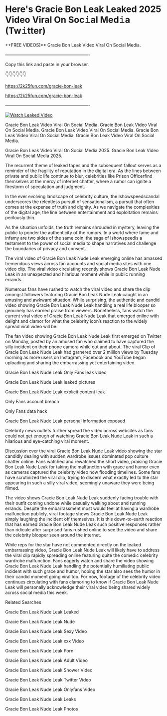 # Here's Gracie Bon Leak Leaked 2025 Video Viral On Soc𝚒al Med𝚒a (Tw𝚒tter)

++FREE VIDEOS]** Gracie Bon Leak Video Viral On Social Media.

———————————————————-

Copy this link and paste in your browser.

👇👇👇👇👇👇

https://2k25fun.com/gracie-bon-leak

https://2k25fun.com/gracie-bon-leak

———————————————————-

[![Watch Leaked Video](https://miro.medium.com/v2/resize:fit:828/format:webp/1*cilzJN44JGOrTw9NJCrNHA.gif "Watch Leaked Video")](https://2k25fun.com/gracie-bon-leak)

Gracie Bon Leak Video Viral On Social Media. Gracie Bon Leak Video Viral On Social Media. Gracie Bon Leak Video Viral On Social Media. Gracie Bon Leak Video Viral On Social Media. Gracie Bon Leak Video Viral On Social Media.

Gracie Bon Leak Video Viral On Social Media 2025. Gracie Bon Leak Video Viral On Social Media 2025.

The recurrent theme of leaked tapes and the subsequent fallout serves as a reminder of the fragility of reputation in the digital era. As the lines between private and public life continue to blur, celebrities like Prison Officerfind themselves at the mercy of internet chatter, where a rumor can ignite a firestorm of speculation and judgment.

In the ever evolving landscape of celebrity culture, the Ishowspeedscandal underscores the relentless pursuit of sensationalism, a pursuit that often comes at the expense of truth and dignity. As we navigate the complexities of the digital age, the line between entertainment and exploitation remains perilously thin.

As the situation unfolds, the truth remains shrouded in mystery, leaving the public to ponder the authenticity of the rumors. In a world where fame and infamy are two sides of the same coin, the saga of Ishowspeedis a testament to the power of social media to shape narratives and challenge the boundaries of privacy and consent.

The viral video of Gracie Bon Leak Nude Leak emerging online has amassed tremendous views across fan accounts and social media sites with one video clip. The viral video circulating recently shows Gracie Bon Leak Nude Leak in an unexpected and hilarious moment while in public running errands.

Numerous fans have rushed to watch the viral video and share the clip amongst followers featuring Gracie Bon Leak Nude Leak caught in an amusing and awkward situation. While surprising, the authentic and candid video showing Gracie Bon Leak Nude Leak handling a real life blooper so genuinely has earned praise from viewers. Nonetheless, fans watch the current viral video of Gracie Bon Leak Nude Leak that emerged online with delight and clamor for what the celebrity icon’s reaction to the widely spread viral video will be.

The fan video showing Gracie Bon Leak Nude Leak first emerged on Twitter on Monday, posted by an amused fan who claimed to have captured the silly incident on their phone camera while out and about. The viral Clip of Gracie Bon Leak Nude Leak had garnered over 2 million views by Tuesday morning as more users on Instagram, Facebook and YouTube began uploading and sharing the embarrassing yet entertaining video.

Gracie Bon Leak Nude Leak Only Fans leak video

Gracie Bon Leak Nude Leak leaked pictures

Gracie Bon Leak Nude Leak explicit content leak

Only Fans account breach

Only Fans data hack

Gracie Bon Leak Nude Leak personal information exposed

Celebrity news outlets further spread the video across websites as fans could not get enough of watching Gracie Bon Leak Nude Leak in such a hilarious and eye-catching viral moment.

Discussion over the viral Gracie Bon Leak Nude Leak video showing the star candidly dealing with sudden wardrobe issues dominated pop culture chatter online. Fans watched and rewatched the short video, praising Gracie Bon Leak Nude Leak for taking the malfunction with grace and humor even as cameras captured the celebrity video now flooding timelines. Some fans have scrutinized the viral clip, trying to discern what exactly led to the star appearing in such a silly viral video, seemingly unaware they were being filmed.

The video shows Gracie Bon Leak Nude Leak suddenly facing trouble with their outfit coming undone while casually walking about and running errands. Despite the embarrassment most would feel at having a wardrobe malfunction publicly, viral footage shows Gracie Bon Leak Nude Leak simply laughing the incident off themselves. It is this down-to-earth reaction that has earned Gracie Bon Leak Nude Leak such positive responses rather than ridicule after surprised fans rushed online to see the video and share the celebrity blooper seen around the internet.

While reps for the star have not commented directly on the leaked embarrassing video, Gracie Bon Leak Nude Leak will likely have to address the viral clip rapidly spreading online featuring quite the comedic celebrity wardrobe malfunction. Fans eagerly watch and share the video showing Gracie Bon Leak Nude Leak handling the potentially humiliating public incident with such grace and humor, hoping the star also sees the humor in their candid moment going viral too. For now, footage of the celebrity video continues circulating with fans clamoring to know if Gracie Bon Leak Nude Leak will personally acknowledge their viral video being shared widely across social media this week.

Related Searches

Gracie Bon Leak Nude Leak Leaked

Gracie Bon Leak Nude Leak Nude

Gracie Bon Leak Nude Leak Sexy Video

Gracie Bon Leak Nude Leak xxx Video

Gracie Bon Leak Nude Leak Porn

Gracie Bon Leak Nude Leak Adult Video

Gracie Bon Leak Nude Leak Shower Video

Gracie Bon Leak Nude Leak Twitter Video

Gracie Bon Leak Nude Leak Onlyfans Video

Gracie Bon Leak Nude Leak Leaks

Gracie Bon Leak Nude Leak Photos